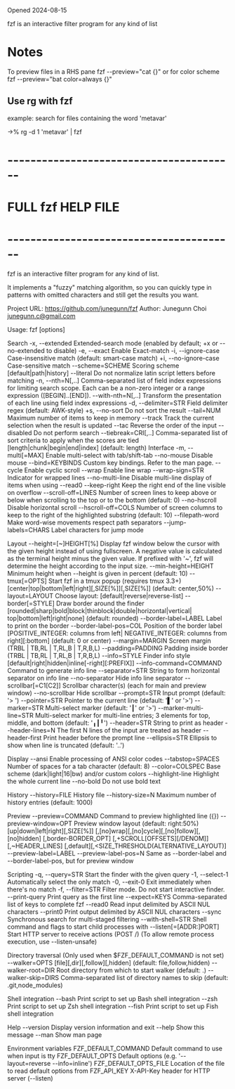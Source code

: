 Opened 2024-08-15

fzf is an interactive filter program for any kind of list


# Notes


To preview files in a RHS pane
fzf --preview="cat {}"
or for color scheme
fzf --preview="bat color=always {}"


## Use rg with fzf

example: search for files containing the word 'metavar'

->% rg -d 1 'metavar' | fzf


# ----------------------------------------

# FULL fzf HELP FILE

# ----------------------------------------

fzf is an interactive filter program for any kind of list.

It implements a "fuzzy" matching algorithm, so you can quickly type in patterns
with omitted characters and still get the results you want.

Project URL: https://github.com/junegunn/fzf
Author: Junegunn Choi <junegunn.c@gmail.com>

Usage: fzf [options]

  Search
    -x, --extended          Extended-search mode
                            (enabled by default; +x or --no-extended to disable)
    -e, --exact             Enable Exact-match
    -i, --ignore-case       Case-insensitive match (default: smart-case match)
    +i, --no-ignore-case    Case-sensitive match
    --scheme=SCHEME         Scoring scheme [default|path|history]
    --literal               Do not normalize latin script letters before matching
    -n, --nth=N[,..]        Comma-separated list of field index expressions
                            for limiting search scope. Each can be a non-zero
                            integer or a range expression ([BEGIN]..[END]).
    --with-nth=N[,..]       Transform the presentation of each line using
                            field index expressions
    -d, --delimiter=STR     Field delimiter regex (default: AWK-style)
    +s, --no-sort           Do not sort the result
    --tail=NUM              Maximum number of items to keep in memory
    --track                 Track the current selection when the result is updated
    --tac                   Reverse the order of the input
    --disabled              Do not perform search
    --tiebreak=CRI[,..]     Comma-separated list of sort criteria to apply
                            when the scores are tied [length|chunk|begin|end|index]
                            (default: length)
  Interface
    -m, --multi[=MAX]       Enable multi-select with tab/shift-tab
    --no-mouse              Disable mouse
    --bind=KEYBINDS         Custom key bindings. Refer to the man page.
    --cycle                 Enable cyclic scroll
    --wrap                  Enable line wrap
    --wrap-sign=STR         Indicator for wrapped lines
    --no-multi-line         Disable multi-line display of items when using --read0
    --keep-right            Keep the right end of the line visible on overflow
    --scroll-off=LINES      Number of screen lines to keep above or below when
                            scrolling to the top or to the bottom (default: 0)
    --no-hscroll            Disable horizontal scroll
    --hscroll-off=COLS      Number of screen columns to keep to the right of the
                            highlighted substring (default: 10)
    --filepath-word         Make word-wise movements respect path separators
    --jump-labels=CHARS     Label characters for jump mode

  Layout
    --height=[~]HEIGHT[%]   Display fzf window below the cursor with the given
                            height instead of using fullscreen.
                            A negative value is calculated as the terminal height
                            minus the given value.
                            If prefixed with '~', fzf will determine the height
                            according to the input size.
    --min-height=HEIGHT     Minimum height when --height is given in percent
                            (default: 10)
    --tmux[=OPTS]           Start fzf in a tmux popup (requires tmux 3.3+)
                            [center|top|bottom|left|right][,SIZE[%]][,SIZE[%]]
                            (default: center,50%)
    --layout=LAYOUT         Choose layout: [default|reverse|reverse-list]
    --border[=STYLE]        Draw border around the finder
                            [rounded|sharp|bold|block|thinblock|double|horizontal|vertical|
                             top|bottom|left|right|none] (default: rounded)
    --border-label=LABEL    Label to print on the border
    --border-label-pos=COL  Position of the border label
                            [POSITIVE_INTEGER: columns from left|
                             NEGATIVE_INTEGER: columns from right][:bottom]
                            (default: 0 or center)
    --margin=MARGIN         Screen margin (TRBL | TB,RL | T,RL,B | T,R,B,L)
    --padding=PADDING       Padding inside border (TRBL | TB,RL | T,RL,B | T,R,B,L)
    --info=STYLE            Finder info style
                            [default|right|hidden|inline[-right][:PREFIX]]
    --info-command=COMMAND  Command to generate info line
    --separator=STR         String to form horizontal separator on info line
    --no-separator          Hide info line separator
    --scrollbar[=C1[C2]]    Scrollbar character(s) (each for main and preview window)
    --no-scrollbar          Hide scrollbar
    --prompt=STR            Input prompt (default: '> ')
    --pointer=STR           Pointer to the current line (default: '▌' or '>')
    --marker=STR            Multi-select marker (default: '┃' or '>')
    --marker-multi-line=STR Multi-select marker for multi-line entries;
                            3 elements for top, middle, and bottom (default: '╻┃╹')
    --header=STR            String to print as header
    --header-lines=N        The first N lines of the input are treated as header
    --header-first          Print header before the prompt line
    --ellipsis=STR          Ellipsis to show when line is truncated (default: '..')

  Display
    --ansi                  Enable processing of ANSI color codes
    --tabstop=SPACES        Number of spaces for a tab character (default: 8)
    --color=COLSPEC         Base scheme (dark|light|16|bw) and/or custom colors
    --highlight-line        Highlight the whole current line
    --no-bold               Do not use bold text

  History
    --history=FILE          History file
    --history-size=N        Maximum number of history entries (default: 1000)

  Preview
    --preview=COMMAND       Command to preview highlighted line ({})
    --preview-window=OPT    Preview window layout (default: right:50%)
                            [up|down|left|right][,SIZE[%]]
                            [,[no]wrap][,[no]cycle][,[no]follow][,[no]hidden]
                            [,border-BORDER_OPT]
                            [,+SCROLL[OFFSETS][/DENOM]][,~HEADER_LINES]
                            [,default][,<SIZE_THRESHOLD(ALTERNATIVE_LAYOUT)]
    --preview-label=LABEL
    --preview-label-pos=N   Same as --border-label and --border-label-pos,
                            but for preview window

  Scripting
    -q, --query=STR         Start the finder with the given query
    -1, --select-1          Automatically select the only match
    -0, --exit-0            Exit immediately when there's no match
    -f, --filter=STR        Filter mode. Do not start interactive finder.
    --print-query           Print query as the first line
    --expect=KEYS           Comma-separated list of keys to complete fzf
    --read0                 Read input delimited by ASCII NUL characters
    --print0                Print output delimited by ASCII NUL characters
    --sync                  Synchronous search for multi-staged filtering
    --with-shell=STR        Shell command and flags to start child processes with
    --listen[=[ADDR:]PORT]  Start HTTP server to receive actions (POST /)
                            (To allow remote process execution, use --listen-unsafe)

  Directory traversal       (Only used when $FZF_DEFAULT_COMMAND is not set)
    --walker=OPTS           [file][,dir][,follow][,hidden] (default: file,follow,hidden)
    --walker-root=DIR       Root directory from which to start walker (default: .)
    --walker-skip=DIRS      Comma-separated list of directory names to skip
                            (default: .git,node_modules)

  Shell integration
    --bash                  Print script to set up Bash shell integration
    --zsh                   Print script to set up Zsh shell integration
    --fish                  Print script to set up Fish shell integration

  Help
    --version               Display version information and exit
    --help                  Show this message
    --man                   Show man page

  Environment variables
    FZF_DEFAULT_COMMAND     Default command to use when input is tty
    FZF_DEFAULT_OPTS        Default options (e.g. '--layout=reverse --info=inline')
    FZF_DEFAULT_OPTS_FILE   Location of the file to read default options from
    FZF_API_KEY             X-API-Key header for HTTP server (--listen)

